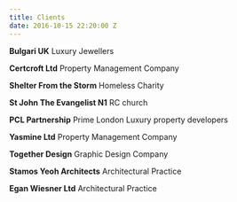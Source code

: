 ```yaml
---
title: Clients
date: 2016-10-15 22:20:00 Z
---
```


**Bulgari UK**
Luxury Jewellers

**Certcroft Ltd**
Property Management Company

**Shelter From the Storm**
Homeless Charity

**St John The Evangelist N1**
RC church

**PCL Partnership**
Prime London Luxury property developers

**Yasmine Ltd**
Property Management Company

**Together Design**
Graphic Design Company

**Stamos Yeoh Architects**
Architectural Practice

**Egan Wiesner Ltd**
Architectural Practice